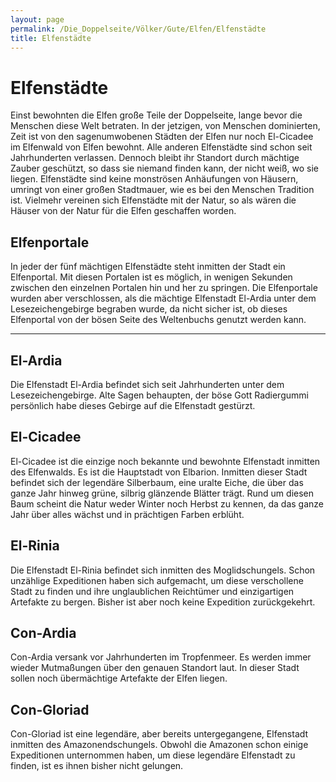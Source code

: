 ```yaml
---
layout: page
permalink: /Die_Doppelseite/Völker/Gute/Elfen/Elfenstädte
title: Elfenstädte
---
```


# Elfenstädte

Einst bewohnten die Elfen große Teile der Doppelseite, lange bevor die Menschen diese Welt betraten. In der jetzigen, von Menschen dominierten, Zeit ist von den sagenumwobenen Städten der Elfen nur noch El-Cicadee im Elfenwald von Elfen bewohnt. Alle anderen Elfenstädte sind schon seit Jahrhunderten verlassen. Dennoch bleibt ihr Standort durch mächtige Zauber geschützt, so dass sie niemand finden kann, der nicht weiß, wo sie liegen. Elfenstädte sind keine monströsen Anhäufungen von Häusern, umringt von einer großen Stadtmauer, wie es bei den Menschen Tradition ist. Vielmehr vereinen sich Elfenstädte mit der Natur, so als wären die Häuser von der Natur für die Elfen geschaffen worden.

## Elfenportale

In jeder der fünf mächtigen Elfenstädte steht inmitten der Stadt ein Elfenportal. Mit diesen Portalen ist es möglich, in wenigen Sekunden zwischen den einzelnen Portalen hin und her zu springen. Die Elfenportale wurden aber verschlossen, als die mächtige Elfenstadt El-Ardia unter dem Lesezeichengebirge begraben wurde, da nicht sicher ist, ob dieses Elfenportal von der bösen Seite des Weltenbuchs genutzt werden kann.


***
## El-Ardia

Die Elfenstadt El-Ardia befindet sich seit Jahrhunderten unter dem Lesezeichengebirge. Alte Sagen behaupten, der böse Gott Radiergummi persönlich habe dieses Gebirge auf die Elfenstadt gestürzt.

## El-Cicadee

El-Cicadee ist die einzige noch bekannte und bewohnte Elfenstadt inmitten des Elfenwalds. Es ist die Hauptstadt von Elbarion. Inmitten dieser Stadt befindet sich der legendäre Silberbaum, eine uralte Eiche, die über das ganze Jahr hinweg grüne, silbrig glänzende Blätter trägt. Rund um diesen Baum scheint die Natur weder Winter noch Herbst zu kennen, da das ganze Jahr über alles wächst und in prächtigen Farben erblüht. 

## El-Rinia

Die Elfenstadt El-Rinia befindet sich inmitten des Moglidschungels. Schon unzählige Expeditionen haben sich aufgemacht, um diese verschollene Stadt zu finden und ihre unglaublichen Reichtümer und einzigartigen Artefakte zu bergen. Bisher ist aber noch keine Expedition zurückgekehrt.

## Con-Ardia

Con-Ardia versank vor Jahrhunderten im Tropfenmeer. Es werden immer wieder Mutmaßungen über den genauen Standort laut. In dieser Stadt sollen noch übermächtige Artefakte der Elfen liegen.

## Con-Gloriad

Con-Gloriad ist eine legendäre, aber bereits untergegangene, Elfenstadt inmitten des Amazonendschungels. Obwohl die Amazonen schon einige Expeditionen unternommen haben, um diese legendäre Elfenstadt zu finden, ist es ihnen bisher nicht gelungen.

